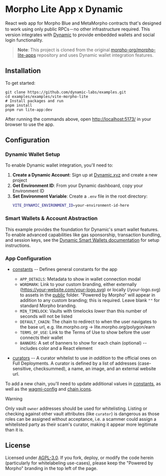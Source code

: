 # Morpho Lite App x Dynamic

React web app for Morpho Blue and MetaMorpho contracts that's designed to work using only public RPCs－no other infrastructure required. This version integrates with [Dynamic](https://dynamic.xyz) to provide embedded wallets and social login functionality.

> **Note**: This project is cloned from the original [morpho-org/morpho-lite-apps](https://github.com/morpho-org/morpho-lite-apps) repository and uses Dynamic wallet integration features.

## Installation

To get started:

```shell
git clone https://github.com/dynamic-labs/examples.git
cd examples/examples/vite-morpho-lite
# Install packages and run
pnpm install
pnpm run lite-app:dev
```

After running the commands above, open [http://localhost:5173/](http://localhost:5173/) in your browser to use the app.

## Configuration

### Dynamic Wallet Setup

To enable Dynamic wallet integration, you'll need to:

1. **Create a Dynamic Account**: Sign up at [Dynamic.xyz](https://app.dynamic.xyz) and create a new project
2. **Get Environment ID**: From your Dynamic dashboard, copy your Environment ID
3. **Set Environment Variable**: Create a `.env` file in the root directory:
   ```bash
   VITE_DYNAMIC_ENVIRONMENT_ID=your-environment-id-here
   ```

### Smart Wallets & Account Abstraction

This example provides the foundation for Dynamic's smart wallet features. To enable advanced capabilities like gas sponsorship, transaction bundling, and session keys, see the [Dynamic Smart Wallets documentation](https://www.dynamic.xyz/docs/smart-wallets/add-smart-wallets) for setup instructions.

### App Configuration

- [constants](src/lib/constants.tsx) -- Defines general constants for the app

  - `APP_DETAILS`: Metadata to show in wallet connection modal
  - `WORDMARK`: Link to your custom branding, either externally (https://your-website.com/your-logo.svg) or locally (/your-logo.svg) to assets in the [public](public) folder. "Powered by Morpho" will appear in addition to any custom branding; this is required. Leave blank `""` for standard Morpho branding.
  - `MIN_TIMELOCK`: Vaults with timelocks _lower_ than this number of seconds will not be listed
  - `DEFAULT_CHAIN`: The chain to redirect to when the user navigates to the base url, e.g. lite.morpho.org → lite.morpho.org/polygon/earn
  - `TERMS_OF_USE`: Link to the Terms of Use to show before the user connects their wallet
  - `BANNERS`: A set of banners to show for each chain (optional) -- includes color and a React element

- [curators](src/lib/curators.ts) -- A curator whitelist to use _in addition_ to the official ones on Full Deployments. A curator is defined by a list of addresses (case-sensitive, checksummed), a name, an image, and an external website url.

To add a new chain, you'll need to update additional values in [constants](src/lib/constants.tsx), as well as the [wagmi-config](src/lib/wagmi-config.ts) and [chain icons](../packages/uikit/src/components/chain-icon.tsx).

> [!WARNING]
> Only vault `owner` addresses should be used for whitelisting. Listing or checking against other vault attributes
> (like `curator`) is dangerous as those roles can be assigned without acceptance, i.e. a scammer could assign a
> whitelisted party as their scam's curator, making it appear more legitimate than it is.

## License

Licensed under [AGPL-3.0](/apps/lite/LICENSE). If you fork, deploy, or modify the code herein (particularly for whitelabeling use-cases), please keep the "Powered by Morpho" branding in the top left of the page.
